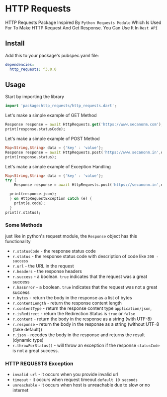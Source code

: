 # HTTP Requests
HTTP Requests Package Inspired By `Python Requests Module` Which Is Used For To Make HTTP Request And Get Response. You Can Use It In `Rest API`

## Install

Add this to your package's pubspec.yaml file:

```yaml
dependencies:
  http_requests: ^3.0.0
```

## Usage
Start by importing the library
```dart
import 'package:http_requests/http_requests.dart';
```

Let's make a simple example of GET Method
```dart
Response response = await HttpRequests.get('https://www.secanonm.com');
print(response.statusCode);
```


Let's make a simple example of POST Method
```dart
Map<String,String> data = {'key' : 'value'};
Response response = await HttpRequests.post('https://www.secanonm.in',data:data);
print(response.status);
```


Let's make a simple example of Exception Handling
```dart
Map<String,String> data = {'key' : 'value'};
try {
    Response response = await HttpRequests.post('https://secanonm.in',data:data);

  print(response.json);
  } on HttpRequestException catch (e) {
    print(e.code);
  }
print(r.status);
```

### Some Methods
just like in python's request module, the `Response` object has this functionality

- `r.statusCode` - the response status code
- `r.status` - the response status code with description of code like `200 - success`
- `r.url` - the URL in the request 
- `r.headers` - the response headers 
- `r.success` - a boolean. `true` indicates that the request was a great success 
- `r.hasError` - a boolean. `true` indicates that the request was not a great success 
- `r.bytes` - return the body in the response as a list of bytes 
- `r.contentLength` - return the response content length
- `r.contentType` - return the response content type `application/json`, 
- `r.isRedirect` - return the Redirection Status is `true` or `false`
- `r.content` - return the body in the response as a string (with UTF-8)
- `r.response` - return the body in the response as a string (without UTF-8 {take default})
- `r.json` - recodes the body in the response and returns the result (dynamic type)
- `r.throwForStatus()` - will throw an exception if the response `statusCode` is not a great success.


### HTTP REQUESTS Exception
- `invalid url` - it occurs when you provide invalid url
- `timeout` - it occurs when request timeout `default 10 seconds`
- `unreachable` - it occurs when host is unreachable due to slow or no internet